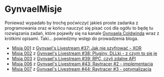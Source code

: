 GynvaelMisje
============
Ponieważ wypadało by trochę poćwiczyć jakieś proste zadanka z programowania oraz w końcu nauczyć się pisać coś dla ogółu
to będę tu rozwiązania zadań, które pojawiły się na kanale [Gynvaela Coldwinda][1] wraz z krótkimi opisami. Taki...
powiedzmy wstęp do prowadzenia bloga.

* [Misja 001][2] z [Gynvael's Livestream #37: Jak nie szyfrować - XOR][3]
* [Misja 002][4] z [Gynvael's Livestream #38: Pluginy, DLLki - z czym to się je][5]
* [Misja 003][6] z [Gynvael's Livestream #39: RPC, czyli zdalne API][7]
* [Misja 006][8] z [Gynvael's Livestream #43: Raytracer #2 - implementacja][9]
* [Misja 007][10] z [Gynvael's Livestream #44: Raytracer #3 - optymalizacja][11]

[1]: https://www.youtube.com/channel/UCjS2aGCvsnhExcWRAI8T4Pw
[2]: Misja%20001/README.md
[3]: https://www.youtube.com/channel/UCjS2aGCvsnhExcWRAI8T4Pw
[4]: Misja%20002/README.md
[5]: https://www.youtube.com/watch?v=FN-5CowRdXM
[6]: Misja%20003/README.md
[7]: https://www.youtube.com/watch?v=xR0hAJPp1vs
[8]: Misja%20006/README.md
[9]: https://www.youtube.com/watch?v=w-7vLvTKJbI
[10]: Misja%20007/README.md
[11]: https://www.youtube.com/watch?v=JXZicjwhpwQ